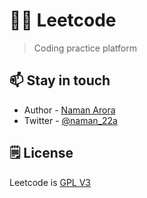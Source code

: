 # 🧑‍💻 Leetcode

> Coding practice platform

## 📫 Stay in touch

-   Author - [Naman Arora](https://namanarora.xyz)
-   Twitter - [@naman_22a](https://twitter.com/naman_22a)

## 🗒️ License

Leetcode is [GPL V3](./LICENSE)
